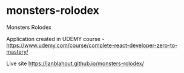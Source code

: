 # monsters-rolodex
Monsters Rolodex

Application created in UDEMY course - https://www.udemy.com/course/complete-react-developer-zero-to-mastery/

Live site https://janblahout.github.io/monsters-rolodex/
